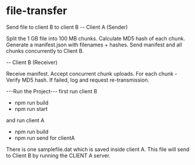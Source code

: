 # file-transfer
Send file to client B to client B
-- Client A (Sender)

Split the 1 GB file into 100 MB chunks.
Calculate MD5 hash of each chunk.
Generate a manifest.json with filenames + hashes.
Send manifest and all chunks concurrently to Client B.

-- Client B (Receiver)

Receive manifest.
Accept concurrent chunk uploads.
For each chunk - Verify MD5 hash.
If failed, log and request re-transmission.

---Run the Project---
first run client B
- npm run build
- npm run start

and run client A 
- npm run build
- npm run send for clientA

There is one samplefile.dat which is saved inside client A. This file will send to Client B by running the CLIENT A server.
